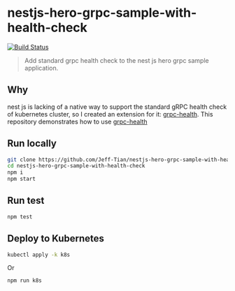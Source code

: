 # nestjs-hero-grpc-sample-with-health-check

[![Build Status](https://travis-ci.com/Jeff-Tian/nestjs-hero-grpc-sample-with-health-check.svg?branch=master)](https://travis-ci.com/Jeff-Tian/nestjs-hero-grpc-sample-with-health-check)

> Add standard grpc health check to the nest js hero grpc sample application.

## Why
nest js is lacking of a native way to support the standard gRPC health check of kubernetes cluster, so I created an
 extension
 for it: [grpc-health](https://github.com/Jeff-Tian/grpc-health). This repository demonstrates how to use [grpc-health](https://github.com/Jeff-Tian/grpc-health)

## Run locally

```bash
git clone https://github.com/Jeff-Tian/nestjs-hero-grpc-sample-with-health-check
cd nestjs-hero-grpc-sample-with-health-check
npm i
npm start
```

## Run test

```bash
npm test
```

## Deploy to Kubernetes

```bash
kubectl apply -k k8s
```

Or 

```shell script
npm run k8s
```
